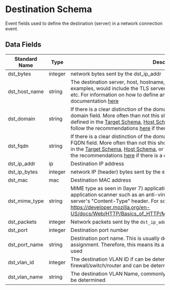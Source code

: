 # Destination Schema

Event fields used to define the destination (server) in a network connection event.

## Data Fields

| Standard Name | Type | Description | Sample Value |
|--------|---------|-------|-------|
| dst_bytes | integer | network bytes sent by the dst_ip_addr | `100` |
| dst_host_name | string | The destination server, host, hostname, domain, or domain name. Some examples, would include the TLS server name, HTTP Host, DNS Query Name, etc. For information on how to define and use this field refer to the documentation [here](additional-guidelines/domain_or_hostname_or_fqdn.md) | `www.google.com` |
| dst_domain | string |  If there is a clear distinction of the domain VS hostname VS FQDN this is the domain field. More often than not this should NOT be used and should be defined in the [Target Schema](./target.md), [Host Schema](./host.md), or [User Schema](./user.md). However, you may follow the recommendations [here](additional-guidelines/domain_or_hostname_or_fqdn.md) if there is a clear example for this  | `bigwheel.corporation.local` |
| dst_fqdn | string | If there is a clear distinction of the domain VS hostname VS FQDN this is the FQDN field. More often than not this should NOT be used and should be defined in the [Target Schema](./target.md), [Host Schema](./host.md), or [User Schema](./user.md). However, you may follow the recommendations [here](additional-guidelines/domain_or_hostname_or_fqdn.md) if there is a clear example for this | `bob-berto-pc.bigwheel.corporation.local` |
| dst_ip_addr | ip | Destination IP address | `8.8.8.8` |
| dst_ip_bytes | integer | network IP (header) bytes sent by the `dst_ip_addr` | `104` |
| dst_mac | mac | Destination MAC address | `a9:68:82:28:c4:6d` |
| dst_mime_type | string | MIME type as seen in (layer 7) application layer details or as defined by a application scanner such as an anti-virus/EDR. For HTTP this is usually from the server's "Content-Type" header. For some examples of MIME types, check out: https://developer.mozilla.org/en-US/docs/Web/HTTP/Basics_of_HTTP/MIME_types/Complete_list_of_MIME_types | `application/pdf` |
| dst_packets | integer | Network packets sent by the `dst_ip_addr` | `5` |
| dst_port | integer | Destination port number | `138` |
| dst_port_name | string | Destination port name. This is usually determined by IANA common port assignment. Therefore, this means its a guess and NOT the actual the application used | `netbios-dgm` |
| dst_vlan_id | integer | The destination VLAN ID if can be determined, commonly if from a firewall/switch/router and can be determined | `1000` |
| dst_vlan_name | string | The destination VLAN Name, commonly if from a firewall/switch/router and can be determined | `untrust-dmz` |


